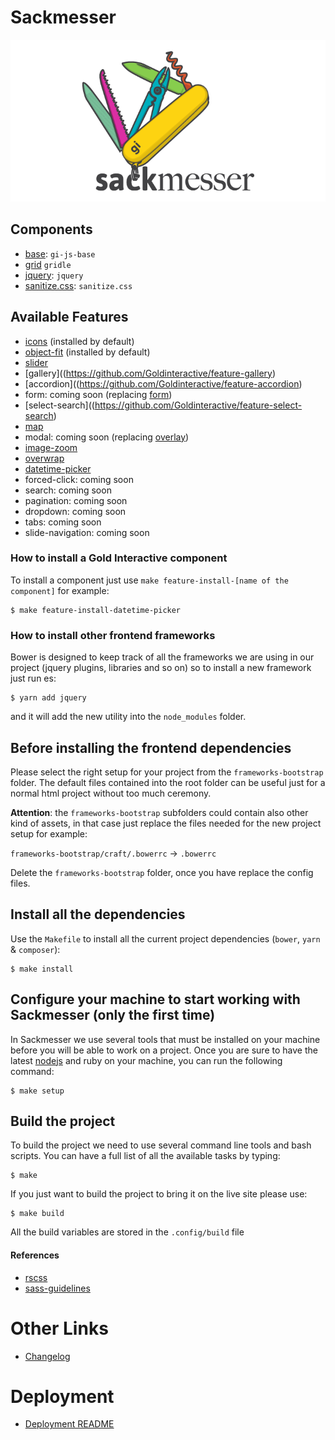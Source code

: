 # Sackmesser

![Sackmesser logo](sackmesser.png)

## Components

- [base](https://github.com/Goldinteractive/js-base): `gi-js-base`
- [grid](http://gridle.org/) `gridle`
- [jquery](https://jquery.com): `jquery`
- [sanitize.css](https://github.com/jonathantneal/sanitize.css): `sanitize.css`

## Available Features

- [icons](https://github.com/Goldinteractive/feature-icons) (installed by default)
- [object-fit](https://github.com/Goldinteractive/feature-object-fit) (installed by default)
- [slider](https://github.com/Goldinteractive/feature-slider)
- [gallery]((https://github.com/Goldinteractive/feature-gallery)
- [accordion]((https://github.com/Goldinteractive/feature-accordion)
- form: coming soon (replacing [form](http://goldinteractive.github.io/ui-form/))
- [select-search]((https://github.com/Goldinteractive/feature-select-search)
- [map](https://github.com/Goldinteractive/feature-map)
- modal: coming soon (replacing [overlay](http://goldinteractive.github.io/ui-overlay/))
- [image-zoom](https://github.com/Goldinteractive/feature-image-zoom)
- [overwrap](https://github.com/Goldinteractive/feature-overwrap)
- [datetime-picker](https://github.com/Goldinteractive/feature-datetime-picker)
- forced-click: coming soon
- search: coming soon
- pagination: coming soon
- dropdown: coming soon
- tabs: coming soon
- slide-navigation: coming soon

### How to install a Gold Interactive component

To install a component just use `make feature-install-[name of the component]` for example:

```shell
$ make feature-install-datetime-picker
```


### How to install other frontend frameworks

Bower is designed to keep track of all the frameworks we are using in our project (jquery plugins, libraries and so on) so to install a new framework just run es:

```shell
$ yarn add jquery
```
and it will add the new utility into the `node_modules` folder.


## Before installing the frontend dependencies

Please select the right setup for your project from the `frameworks-bootstrap` folder.
The default files contained into the root folder can be useful just for a normal html project without too much ceremony.

__Attention__: the `frameworks-bootstrap` subfolders could contain also other kind of assets, in that case just replace the files needed for the new project setup for example:

`frameworks-bootstrap/craft/.bowerrc` -> `.bowerrc`

Delete the `frameworks-bootstrap` folder, once you have replace the config files.


## Install all the dependencies

Use the `Makefile` to install all the current project dependencies (`bower`, `yarn` & `composer`):

```shell
$ make install
```


## Configure your machine to start working with Sackmesser (only the first time)

In Sackmesser we use several tools that must be installed on your machine before you will be able to work on a project. Once you are sure to have the latest [nodejs](http://nodejs.org/) and ruby on your machine, you can run the following command:

```shell
$ make setup
```


## Build the project

To build the project we need to use several command line tools and bash scripts. You can have a full list of all the available tasks by typing:

```shell
$ make
```

If you just want to build the project to bring it on the live site please use:

```shell
$ make build
```

All the build variables are stored in the `.config/build` file


#### References

- [rscss](http://rscss.io/)
- [sass-guidelines](http://sass-guidelin.es/)


# Other Links

- [Changelog](CHANGELOG.md)


# Deployment

- [Deployment README](.deployment/README.md)

